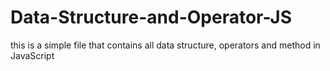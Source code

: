 # Data-Structure-and-Operator-JS
this is a simple file that contains all data structure, operators and method in JavaScript
